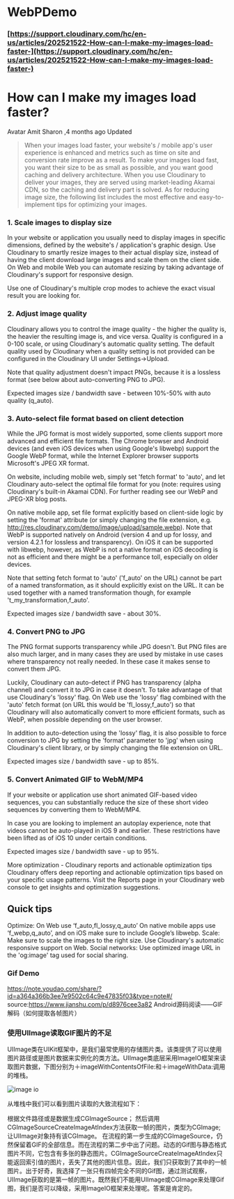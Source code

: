 # WebPDemo

### [https://support.cloudinary.com/hc/en-us/articles/202521522-How-can-I-make-my-images-load-faster-](https://support.cloudinary.com/hc/en-us/articles/202521522-How-can-I-make-my-images-load-faster-)

# How can I make my images load faster?
 Avatar  Amit Sharon ,4 months ago Updated
>When your images load faster, your website's / mobile app's user experience is enhanced and metrics such as time on site and conversion rate improve as a result. To make your images load fast, you want their size to be as small as possible, and you want good caching and delivery architecture. When you use Cloudinary to deliver your images, they are served using market-leading Akamai CDN, so the caching and delivery part is solved. As for reducing image size, the following list includes the most effective and easy-to-implement tips for optimizing your images. 

### 1. Scale images to display size
In your website or application you usually need to display images in specific dimensions, defined by the website's / application's graphic design. Use Cloudinary to smartly resize images to their actual display size, instead of having the client download large images and scale them on the client side. On Web and mobile Web you can automate resizing by taking advantage of Cloudinary's support for responsive design.

Use one of Cloudinary's multiple crop modes to achieve the exact visual result you are looking for.

### 2. Adjust image quality
Cloudinary allows you to control the image quality - the higher the quality is, the heavier the resulting image is, and vice versa. Quality is configured in a 0-100 scale, or using Cloudinary's automatic quality setting. The default quality used by Cloudinary when a quality setting is not provided can be configured in the Cloudinary UI under Settings->Upload.

Note that quality adjustment doesn't impact PNGs, because it is a lossless format (see below about auto-converting PNG to JPG).

Expected images size / bandwidth save - between 10%-50% with auto quality (q_auto).

### 3. Auto-select file format based on client detection
While the JPG format is most widely supported, some clients support more advanced and efficient file formats. The Chrome browser and Android devices (and even iOS devices when using Google's libwebp) support the Google WebP format, while the Internet Explorer browser supports Microsoft's JPEG XR format.

On website, including mobile web, simply set 'fetch format' to 'auto', and let Cloudinary auto-select the optimal file format for you (note: requires using Cloudinary's built-in Akamai CDN). For further reading see our WebP and JPEG-XR blog posts.

On native mobile app, set file format explicitly based on client-side logic by setting the 'format' attribute (or simply changing the file extension, e.g. http://res.cloudinary.com/demo/image/upload/sample.webp). Note that WebP is supported natively on Android (version 4 and up for lossy, and version 4.2.1 for lossless and transparency). On iOS it can be supported with libwebp, however, as WebP is not a native format on iOS decoding is not as efficient and there might be a performance toll, especially on older devices.

Note that setting fetch format to 'auto' ('f_auto' on the URL) cannot be part of a named transformation, as it should explicitly exist on the URL. It can be used together with a named transformation though, for example 't_my_transformation,f_auto'.

Expected images size / bandwidth save - about 30%.

### 4. Convert PNG to JPG
The PNG format supports transparency while JPG doesn't. But PNG files are also much larger, and in many cases they are used by mistake in use cases where transparency not really needed. In these case it makes sense to convert them JPG.

Luckily, Cloudinary can auto-detect if PNG has transparency (alpha channel) and convert it to JPG in case it doesn't. To take advantage of that use Cloudinary's 'lossy' flag. On Web use the 'lossy' flag combined with the 'auto' fetch format (on URL this would be 'fl_lossy,f_auto') so that Cloudinary will also automatically convert to more efficient formats, such as WebP, when possible depending on the user browser.

In addition to auto-detection using the 'lossy' flag, it is also possible to force conversion to JPG by setting the 'format' parameter to 'jpg' when using Cloudinary's client library, or by simply changing the file extension on URL.

Expected images size / bandwidth save - up to 85%.

### 5. Convert Animated GIF to WebM/MP4
If your website or application use short animated GIF-based video sequences, you can substantially reduce the size of these short video sequences by converting them to WebM/MP4.

In case you are looking to implement an autoplay experience, note that videos cannot be auto-played in iOS 9 and earlier. These restrictions have been lifted as of iOS 10 under certain conditions. 

Expected images size / bandwidth save - up to 95%.

More optimization - Cloudinary reports and actionable optimization tips
Cloudinary offers deep reporting and actionable optimization tips based on your specific usage patterns. Visit the Reports page in your Cloudinary web console to get insights and optimization suggestions.

## Quick tips
Optimize:
On Web use ‘f_auto,fl_lossy,q_auto’ 
On native mobile apps use ‘f_webp,q_auto’, and on iOS make sure to include Google’s libwebp.
Scale: Make sure to scale the images to the right size. Use Cloudinary's automatic responsive support on Web.
Social networks: Use optimized image URL in the 'og:image' tag used for social sharing. 


### Gif Demo
https://note.youdao.com/share/?id=a364a366b3ee7e9502c64c9e47835f03&type=note#/
source:https://www.jianshu.com/p/d8976cee3a82
Android源码阅读——GIF解码（如何提取各帧图片）

### 使用UIImage读取GIF图片的不足
UIImage类在UIKit框架中，是我们最常使用的存储图片类。该类提供了可以使用图片路径或是图片数据来实例化的类方法。UIImage类底层采用ImageIO框架来读取图片数据，下图分别为＋imageWithContentsOfFile:和＋imageWithData:调用的堆栈。

![image io](https://upload-images.jianshu.io/upload_images/1495816-f35f8bb6e14eb42c.png?imageMogr2/auto-orient/strip%7CimageView2/2/w/700)

从堆栈中我们可以看到图片读取的大致流程如下：

根据文件路径或是数据生成CGImageSource；
然后调用CGImageSourceCreateImageAtIndex方法获取一帧的图片，类型为CGImage;
让UIImage对象持有该CGImage。
在流程的第一步生成的CGImageSource，仍然保留着GIF的全部信息。而在流程的第二步中出了问题。动态的Gif图与静态格式图片不同，它包含有多张的静态图片。CGImageSourceCreateImageAtIndex只能返回索引值的图片，丢失了其他的图片信息。因此，我们只获取到了其中的一帧图片。出于好奇，我选择了一张只有四帧完全不同的Gif图，通过测试观察，UIImage获取的是第一帧的图片。既然我们不能用UIImage或CGImage来处理Gif图，我们是否可以降级，采用ImageIO框架来处理呢。答案是肯定的。






